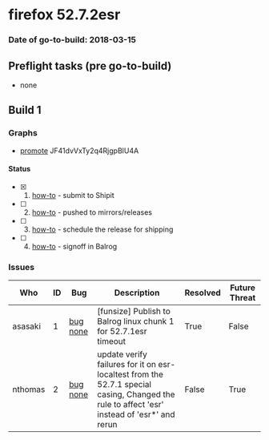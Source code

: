 # firefox 52.7.2esr

### Date of go-to-build: 2018-03-15

## Preflight tasks (pre go-to-build)
- none

## Build 1  

### Graphs
* [promote](https://tools.taskcluster.net/push-inspector/#/JF41dvVxTy2q4RjgpBlU4A) JF41dvVxTy2q4RjgpBlU4A


#### Status
- [x] 1.  [how-to](https://wiki.mozilla.org/Release:Release_Automation_on_Mercurial:Starting_a_Release#Submit_to_Ship_It)  - submit to Shipit
- [ ] 2.  [how-to](https://github.com/mozilla-releng/releasewarrior-2.0/blob/master/docs/release-promotion/desktop/historic_relpro.md#2-push-to-releases-dir-mirrors)  - pushed to mirrors/releases
- [ ] 3.  [how-to](https://github.com/mozilla-releng/releasewarrior-2.0/blob/master/docs/release-promotion/desktop/historic_relpro.md#4-publish-release)  - schedule the release for shipping
- [ ] 4.  [how-to](https://github.com/mozilla-releng/releasewarrior-2.0/blob/master/docs/release-promotion/desktop/historic_relpro.md#3-signoffs)  - signoff in Balrog

### Issues
| Who                 | ID               | Bug                                                                 | Description                | Resolved                | Future Threat                |
| ------------------- | ---------------- | ------------------------------------------------------------------- | -------------------------- | ----------------------- | ---------------------------- |
| asasaki  | 1 | [bug none](https://bugzil.la/none)        | [funsize] Publish to Balrog linux chunk 1 for 52.7.1esr timeout | True | False |
| nthomas  | 2 | [bug none](https://bugzil.la/none)        | update verify failures for it on esr-localtest from the 52.7.1 special casing, Changed the rule to affect 'esr' instead of 'esr*' and rerun | False | True |

